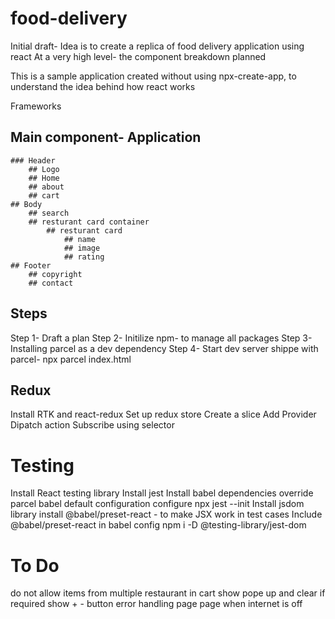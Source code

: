 # food-delivery

Initial draft- Idea is to create a replica of food delivery application using react
At a very high level- the component breakdown planned

This is a sample application created without using npx-create-app, to understand the idea behind how react works

Frameworks

<!-- -Parcel- https://parceljs.org/ - build tool
    HMR- Hot module reload
    minifying
    bundling
    hosting
    dev server
    code splitting
    tree shaking
    caching-->

## Main component- Application

    ### Header
        ## Logo
        ## Home
        ## about
        ## cart
    ## Body
        ## search
        ## resturant card container
            ## resturant card
                ## name
                ## image
                ## rating
    ## Footer
        ## copyright
        ## contact

## Steps

Step 1- Draft a plan
Step 2- Initilize npm- to manage all packages
Step 3- Installing parcel as a dev dependency
Step 4- Start dev server shippe with parcel- npx parcel index.html

## Redux

Install RTK and react-redux
Set up redux store
Create a slice
Add Provider
Dipatch action
Subscribe using selector

# Testing

Install React testing library
Install jest
Install babel dependencies
override parcel babel default configuration
configure npx jest --init
Install jsdom library
install @babel/preset-react - to make JSX work in test cases
Include @babel/preset-react in babel config
npm i -D @testing-library/jest-dom

# To Do

do not allow items from multiple restaurant in cart
show pope up and clear if required
show + - button
error handling page
page when internet is off
